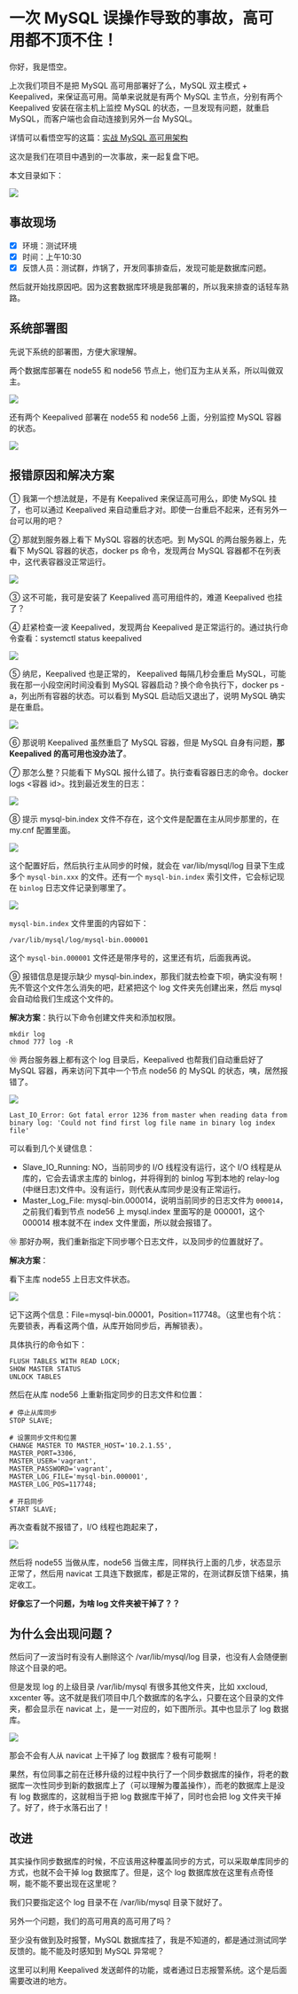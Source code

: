 # 一次 MySQL 误操作导致的事故，高可用都不顶不住！

你好，我是悟空。

上次我们项目不是把 MySQL 高可用部署好了么，MySQL 双主模式 + Keepalived，来保证高可用。简单来说就是有两个 MySQL 主节点，分别有两个 Keepalived 安装在宿主机上监控 MySQL 的状态，一旦发现有问题，就重启 MySQL，而客户端也会自动连接到另外一台 MySQL。

详情可以看悟空写的这篇：[实战 MySQL 高可用架构](https://mp.weixin.qq.com/s?__biz=MzAwMjI0ODk0NA==&amp;mid=2451963004&amp;idx=1&amp;sn=2667d0e6e9142939e3645de680a4533f&amp;chksm=8d1c05e3ba6b8cf5a6a0ab2ecb66af10496838e25814cbefcd45907dd652a5ec6ef3917b6ada&token=94995646&lang=zh_CN#rd)

这次是我们在项目中遇到的一次事故，来一起复盘下吧。

本文目录如下：

![](D:/_workspace/wh-docs/images/image-20220610150917977.png)

## 事故现场

- [x] 环境：测试环境
- [x] 时间：上午10:30
- [x] 反馈人员：测试群，炸锅了，开发同事排查后，发现可能是数据库问题。

然后就开始找原因吧。因为这套数据库环境是我部署的，所以我来排查的话轻车熟路。

## 系统部署图

先说下系统的部署图，方便大家理解。

两个数据库部署在 node55 和 node56 节点上，他们互为主从关系，所以叫做双主。

![](D:/_workspace/wh-docs/images/image-20220610143637790.png)

还有两个 Keepalived 部署在 node55 和 node56 上面，分别监控 MySQL 容器的状态。

![](D:/_workspace/wh-docs/images/image-20220610143831007.png)





## 报错原因和解决方案

① 我第一个想法就是，不是有 Keepalived 来保证高可用么，即使 MySQL 挂了，也可以通过 Keepalived 来自动重启才对。即使一台重启不起来，还有另外一台可以用的吧？

② 那就到服务器上看下 MySQL 容器的状态吧。到 MySQL 的两台服务器上，先看下 MySQL 容器的状态，docker ps  命令，发现两台 MySQL 容器都不在列表中，这代表容器没正常运行。

![](D:/_workspace/wh-docs/images/image-20220610114534173.png)

③ 这不可能，我可是安装了 Keepalived 高可用组件的，难道 Keepalived 也挂了？

④ 赶紧检查一波 Keepalived，发现两台 Keepalived 是正常运行的。通过执行命令查看：systemctl status keepalived

![](D:/_workspace/wh-docs/images/image-20220610114434839.png)

⑤ 纳尼，Keepalived 也是正常的， Keepalived 每隔几秒会重启 MySQL，可能我在那一小段空闲时间没看到 MySQL 容器启动？换个命令执行下，docker ps -a，列出所有容器的状态。可以看到 MySQL 启动后又退出了，说明 MySQL 确实是在重启。

![](D:/_workspace/wh-docs/images/image-20220610134313981.png)

⑥ 那说明 Keepalived 虽然重启了 MySQL 容器，但是 MySQL 自身有问题，**那 Keepalived 的高可用也没办法了**。

⑦ 那怎么整？只能看下 MySQL 报什么错了。执行查看容器日志的命令。docker logs <容器 id>。找到最近发生的日志：

![](D:/_workspace/wh-docs/images/image-20220610134721213.png)

⑧ 提示 mysql-bin.index 文件不存在，这个文件是配置在主从同步那里的，在 my.cnf 配置里面。

![](D:/_workspace/wh-docs/images/image-20220610135041701.png)

这个配置好后，然后执行主从同步的时候，就会在 var/lib/mysql/log 目录下生成多个 `mysql-bin.xxx` 的文件。还有一个 `mysql-bin.index` 索引文件，它会标记现在 `binlog` 日志文件记录到哪里了。

![](D:/_workspace/wh-docs/images/image-20220610135152037.png)

`mysql-bin.index` 文件里面的内容如下：

``` SH
/var/lib/mysql/log/mysql-bin.000001
```

这个 `mysql-bin.000001` 文件还是带序号的，这里还有坑，后面我再说。

⑨ 报错信息是提示缺少 mysql-bin.index，那我们就去检查下呗，确实没有啊！先不管这个文件怎么消失的吧，赶紧把这个 log 文件夹先创建出来，然后 mysql 会自动给我们生成这个文件的。

**解决方案**：执行以下命令创建文件夹和添加权限。

``` SH
mkdir log
chmod 777 log -R
```

⑩ 两台服务器上都有这个 log 目录后，Keepalived 也帮我们自动重启好了 MySQL 容器，再来访问下其中一个节点 node56 的 MySQL 的状态，咦，居然报错了。

![](D:/_workspace/wh-docs/images/image-20220610142028605.png)

``` SH
Last_IO_Error: Got fatal error 1236 from master when reading data from binary log: 'Could not find first log file name in binary log index file'
```

可以看到几个关键信息：

- Slave_IO_Running: NO，当前同步的 I/O 线程没有运行，这个 I/O 线程是从库的，它会去请求主库的 binlog，并将得到的 binlog 写到本地的 relay-log (中继日志)文件中。没有运行，则代表从库同步是没有正常运行。
- Master_Log_File: mysql-bin.000014，说明当前同步的日志文件为 `000014`，之前我们看到节点 node56 上 mysql.index 里面写的是 000001，这个 000014 根本就不在 index 文件里面，所以就会报错了。

⑩ 那好办啊，我们重新指定下同步哪个日志文件，以及同步的位置就好了。

**解决方案**：

看下主库 node55 上日志文件状态。

![](D:/_workspace/wh-docs/images/image-20220610142805807.png)

记下这两个信息：File=mysql-bin.00001，Position=117748。（这里也有个坑：先要锁表，再看这两个值，从库开始同步后，再解锁表）。

具体执行的命令如下：

``` SH
FLUSH TABLES WITH READ LOCK;
SHOW MASTER STATUS
UNLOCK TABLES
```

然后在从库 node56 上重新指定同步的日志文件和位置：

``` SH
# 停止从库同步
STOP SLAVE;

# 设置同步文件和位置
CHANGE MASTER TO MASTER_HOST='10.2.1.55',
MASTER_PORT=3306,
MASTER_USER='vagrant',
MASTER_PASSWORD='vagrant',
MASTER_LOG_FILE='mysql-bin.000001',
MASTER_LOG_POS=117748;

# 开启同步
START SLAVE;
```

再次查看就不报错了，I/O 线程也跑起来了，

![](D:/_workspace/wh-docs/images/image-20220610144223382.png)

然后将 node55 当做从库，node56 当做主库，同样执行上面的几步，状态显示正常了，然后用 navicat 工具连下数据库，都是正常的，在测试群反馈下结果，搞定收工。

**好像忘了一个问题，为啥 log 文件夹被干掉了？？**

## 为什么会出现问题？

然后问了一波当时有没有人删除这个 /var/lib/mysql/log 目录，也没有人会随便删除这个目录的吧。

但是发现 log 的上级目录 /var/lib/mysql 有很多其他文件夹，比如 xxcloud, xxcenter 等。这不就是我们项目中几个数据库的名字么，只要在这个目录的文件夹，都会显示在 navicat 上，是一一对应的，如下图所示。其中也显示了 log 数据库。

![](D:/_workspace/wh-docs/images/image-20220610145150429.png)



那会不会有人从 navicat 上干掉了 log 数据库？极有可能啊！

果然，有位同事之前在迁移升级的过程中执行了一个同步数据库的操作，将老的数据库一次性同步到新的数据库上了（可以理解为覆盖操作），而老的数据库上是没有 log 数据库的，这就相当于把 log 数据库干掉了，同时也会把 log 文件夹干掉了。好了，终于水落石出了！

## 改进

其实操作同步数据库的时候，不应该用这种覆盖同步的方式，可以采取单库同步的方式，也就不会干掉 log 数据库了。但是，这个 log 数据库放在这里有点奇怪啊，能不能不要出现在这里呢？

我们只要指定这个 log 目录不在  /var/lib/mysql 目录下就好了。

另外一个问题，我们的高可用真的高可用了吗？

至少没有做到及时报警，MySQL 数据库挂了，我是不知道的，都是通过测试同学反馈的。能不能及时感知到 MySQL 异常呢？

这里可以利用 Keepalived 发送邮件的功能，或者通过日志报警系统。这个是后面需要改进的地方。

